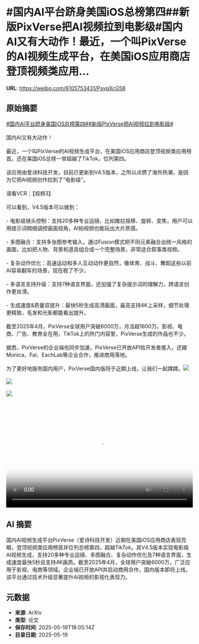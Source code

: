 # #国内AI平台跻身美国iOS总榜第四##新版PixVerse把AI视频拉到电影级#国内AI又有大动作！最近，一个叫PixVerse的AI视频生成平台，在美国iOS应用商店登顶视频类应用...

**URL**: https://weibo.com/6105753431/PsypXcG58

## 原始摘要

<a href="https://m.weibo.cn/search?containerid=231522type%3D1%26t%3D10%26q%3D%23%E5%9B%BD%E5%86%85AI%E5%B9%B3%E5%8F%B0%E8%B7%BB%E8%BA%AB%E7%BE%8E%E5%9B%BDiOS%E6%80%BB%E6%A6%9C%E7%AC%AC%E5%9B%9B%23&amp;extparam=%23%E5%9B%BD%E5%86%85AI%E5%B9%B3%E5%8F%B0%E8%B7%BB%E8%BA%AB%E7%BE%8E%E5%9B%BDiOS%E6%80%BB%E6%A6%9C%E7%AC%AC%E5%9B%9B%23" data-hide=""><span class="surl-text">#国内AI平台跻身美国iOS总榜第四#</span></a><a href="https://m.weibo.cn/search?containerid=231522type%3D1%26t%3D10%26q%3D%23%E6%96%B0%E7%89%88PixVerse%E6%8A%8AAI%E8%A7%86%E9%A2%91%E6%8B%89%E5%88%B0%E7%94%B5%E5%BD%B1%E7%BA%A7%23&amp;extparam=%23%E6%96%B0%E7%89%88PixVerse%E6%8A%8AAI%E8%A7%86%E9%A2%91%E6%8B%89%E5%88%B0%E7%94%B5%E5%BD%B1%E7%BA%A7%23" data-hide=""><span class="surl-text">#新版PixVerse把AI视频拉到电影级#</span></a><br><br>国内AI又有大动作！<br><br>最近，一个叫PixVerse的AI视频生成平台，在美国iOS应用商店登顶视频类应用榜首。还在美国iOS总榜一举超越了TikTok，位列第四。<br><br>该应用由爱诗科技开发，目前已更新到V4.5版本，之所以点燃了海外热潮，是因为它把AI视频创作拉到了“电影级”。<br><br>请看VCR：【视频3】<br><br>可以看到，V4.5版本可以做到：<br><br>- 电影级镜头控制：支持20多种专业运镜，比如推拉摇移、旋转、变焦，用户可以用提示词精细调控画面视角，AI拍视频也能玩出大片质感。<br><br>- 多图融合：支持多张图参考输入，通过Fusion模式把不同元素融合出统一风格的画面，比如把人物、背景和道具组合成一个完整场景，非常适合叙事类视频。<br>  <br>- 复杂动作优化：高速运动和多人互动动作更自然，像体育、战斗、舞蹈这些以前AI容易翻车的场景，现在稳了不少。<br><br>- 多语言支持升级：支持7种语言界面，还加强了复杂提示词的理解力，跨语言创作更丝滑。<br><br>- 生成速度&amp;质量双提升：最快5秒生成高清画面，最高支持4K上采样，细节处理更精致，毛发和光影都能看出提升。<br><br>截至2025年4月，PixVerse全球用户突破6000万，月活超1600万。影视、电商、广告、教育全在用，TikTok上的热门内容里，PixVerse生成的作品也不少。<br><br>据悉，PixVerse的企业端也同步加速，PixVerse已开放API给开发者接入，还跟Monica、Fal、EachLab等企业合作，推进商用落地。<br><br>为了更好地服务国内用户，PixVerse国内版将于近期上线，让我们一起蹲蹲。<img style="" src="https://tvax2.sinaimg.cn/large/006Fd7o3gy1i1kvwda3cgj30fe0xcag7.jpg" referrerpolicy="no-referrer"><br><br><img style="" src="https://tvax1.sinaimg.cn/large/006Fd7o3gy1i1kvwety8lj30wr1z0qhz.jpg" referrerpolicy="no-referrer"><br><br><img style="" src="https://tvax1.sinaimg.cn/large/006Fd7o3ly1i1kvz933b3j31hc0u0wgs.jpg" referrerpolicy="no-referrer"><br><br><br clear="both"><div style="clear: both"></div><video controls="controls" poster="https://tvax2.sinaimg.cn/orj480/006Fd7o3ly1i1kvz8h8cfj31hc0u0wgs.jpg" style="width: 100%"><source src="https://f.video.weibocdn.com/o0/utzdmW2elx08omQvJPVC010412010BKU0E010.mp4?label=mp4_720p&amp;template=1280x720.25.0&amp;ori=0&amp;ps=1CwnkDw1GXwCQx&amp;Expires=1747681195&amp;ssig=Ko%2BzYMNVDl&amp;KID=unistore,video"><source src="https://f.video.weibocdn.com/o0/O6OF6MHXlx08omQv3jiU01041200wMOb0E010.mp4?label=mp4_hd&amp;template=852x480.25.0&amp;ori=0&amp;ps=1CwnkDw1GXwCQx&amp;Expires=1747681195&amp;ssig=PgHzOK%2BXRO&amp;KID=unistore,video"><source src="https://f.video.weibocdn.com/o0/JGR6bYTXlx08omQuMtgc01041200kN0A0E010.mp4?label=mp4_ld&amp;template=640x360.25.0&amp;ori=0&amp;ps=1CwnkDw1GXwCQx&amp;Expires=1747681195&amp;ssig=atmBQ97FhJ&amp;KID=unistore,video"><p>视频无法显示，请前往<a href="https://video.weibo.com/show?fid=1034%3A5168053889990671" target="_blank" rel="noopener noreferrer">微博视频</a>观看。</p></video>

## AI 摘要

国内AI视频生成平台PixVerse（爱诗科技开发）近期在美国iOS应用商店表现亮眼，登顶视频类应用榜首并位列总榜第四，超越TikTok。其V4.5版本实现电影级AI视频生成，支持20多种专业运镜、多图融合、复杂动作优化及7种语言界面，生成速度最快5秒且支持4K画质。截至2025年4月，全球用户突破6000万，广泛应用于影视、电商等领域。企业端已开放API并启动商用合作，国内版本即将上线。该平台通过技术升级显著提升AI视频的影视化表现力。

## 元数据

- **来源**: ArXiv
- **类型**: 论文
- **保存时间**: 2025-05-19T18:05:14Z
- **目录日期**: 2025-05-19
